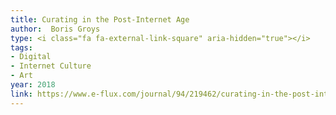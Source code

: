 ```yaml
---
title: Curating in the Post-Internet Age
author:  Boris Groys
type: <i class="fa fa-external-link-square" aria-hidden="true"></i>
tags:
- Digital
- Internet Culture
- Art
year: 2018
link: https://www.e-flux.com/journal/94/219462/curating-in-the-post-internet-age/
---
```

